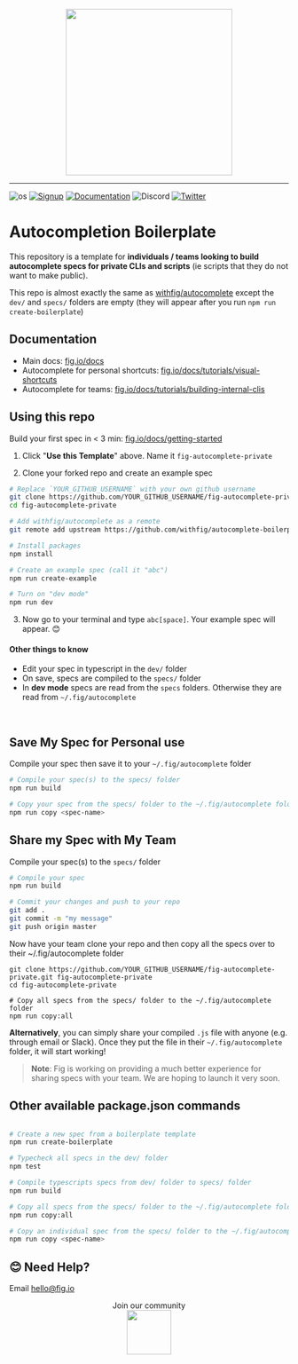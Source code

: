 <p align="center">
    <img width="300" src="https://github.com/withfig/fig/blob/main/static/FigBanner.png?raw=true"/>
</p>

---

![os](https://img.shields.io/badge/os-%20macOS-light)
[![Signup](https://img.shields.io/badge/signup-private%20beta-blueviolet)](https://fig.io?ref=github_autocomplete)
[![Documentation](https://img.shields.io/badge/documentation-black)](https://fig.io/docs/)
![Discord](https://img.shields.io/discord/837809111248535583?color=768ad4&label=discord)
[![Twitter](https://img.shields.io/twitter/follow/fig.svg?style=social&label=Follow)](https://twitter.com/intent/follow?screen_name=fig)

# Autocompletion Boilerplate

This repository is a template for **individuals / teams looking to build autocomplete specs for private CLIs and scripts** (ie scripts that they do not want to make public).

This repo is almost exactly the same as [withfig/autocomplete](https://github.com/withfig/autocomplete) except the `dev/` and `specs/` folders are empty (they will appear after you run `npm run create-boilerplate`)

## Documentation

- Main docs: [fig.io/docs](https://fig.io/docs/)
- Autocomplete for personal shortcuts: [fig.io/docs/tutorials/visual-shortcuts](https://fig.io/docs/tutorials/visual-shortcuts)
- Autocomplete for teams: [fig.io/docs/tutorials/building-internal-clis](https://fig.io/docs/tutorials/building-internal-clis)

## Using this repo

Build your first spec in < 3 min: [fig.io/docs/getting-started](https://fig.io/docs/getting-started)

1. Click "**Use this Template**" above. Name it `fig-autocomplete-private`

2. Clone your forked repo and create an example spec

```bash
# Replace `YOUR_GITHUB_USERNAME` with your own github username
git clone https://github.com/YOUR_GITHUB_USERNAME/fig-autocomplete-private.git fig-autocomplete-private
cd fig-autocomplete-private

# Add withfig/autocomplete as a remote
git remote add upstream https://github.com/withfig/autocomplete-boilerplate.git

# Install packages
npm install

# Create an example spec (call it "abc")
npm run create-example

# Turn on "dev mode"
npm run dev
```

3. Now go to your terminal and type `abc[space]`. Your example spec will appear. 😊

#### Other things to know

- Edit your spec in typescript in the `dev/` folder
- On save, specs are compiled to the `specs/` folder
- In **dev mode** specs are read from the `specs` folders. Otherwise they are read from `~/.fig/autocomplete`

<br/>

## Save My Spec for Personal use

Compile your spec then save it to your `~/.fig/autocomplete` folder

```bash
# Compile your spec(s) to the specs/ folder
npm run build

# Copy your spec from the specs/ folder to the ~/.fig/autocomplete folder
npm run copy <spec-name>
```

## Share my Spec with My Team

Compile your spec(s) to the `specs/` folder

```bash
# Compile your spec
npm run build

# Commit your changes and push to your repo
git add .
git commit -m "my message"
git push origin master
```

Now have your team clone your repo and then copy all the specs over to their ~/.fig/autocomplete folder

```
git clone https://github.com/YOUR_GITHUB_USERNAME/fig-autocomplete-private.git fig-autocomplete-private
cd fig-autocomplete-private

# Copy all specs from the specs/ folder to the ~/.fig/autocomplete folder
npm run copy:all
```

**Alternatively**, you can simply share your compiled `.js` file with anyone (e.g. through email or Slack). Once they put the file in their `~/.fig/autocomplete` folder, it will start working!

> **Note**: Fig is working on providing a much better experience for sharing specs with your team. We are hoping to launch it very soon.

## Other available package.json commands

```bash

# Create a new spec from a boilerplate template
npm run create-boilerplate

# Typecheck all specs in the dev/ folder
npm test

# Compile typescripts specs from dev/ folder to specs/ folder
npm run build

# Copy all specs from the specs/ folder to the ~/.fig/autocomplete folder
npm run copy:all

# Copy an individual spec from the specs/ folder to the ~/.fig/autocomplete folder
npm run copy <spec-name>
```

## 😊 Need Help?

Email [hello@fig.io](mailto:hello@fig.io)

<p align="center">
    Join our community
<br/>
<a href="https://fig.io/community">
    <img src="http://fig.io/icons/discord-logo-square.png" width="80px" height="80px" /> 
</a>
</p>

